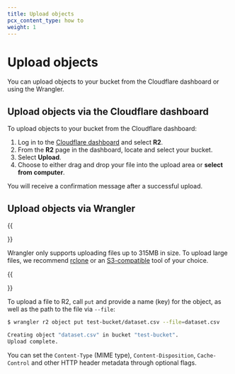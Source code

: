 ```yaml
---
title: Upload objects
pcx_content_type: how to
weight: 1
---
```


# Upload objects

You can upload objects to your bucket from the Cloudflare dashboard or using the Wrangler.

## Upload objects via the Cloudflare dashboard

To upload objects to your bucket from the Cloudflare dashboard:

1. Log in to the [Cloudflare dashboard](https://dash.cloudflare.com) and select **R2**.
2. From the **R2** page in the dashboard, locate and select your bucket.
3. Select **Upload**.
4. Choose to either drag and drop your file into the upload area or **select from computer**.

You will receive a confirmation message after a successful upload.

## Upload objects via Wrangler

{{<Aside type="note">}}

Wrangler only supports uploading files up to 315MB in size. To upload large files, we recommend [rclone](/r2/examples/rclone/) or an [S3-compatible](/r2/api/s3/) tool of your choice. 

{{</Aside>}}

To upload a file to R2, call `put` and provide a name (key) for the object, as well as the path to the file via `--file`:

```sh
$ wrangler r2 object put test-bucket/dataset.csv --file=dataset.csv

Creating object "dataset.csv" in bucket "test-bucket".
Upload complete.
```

You can set the `Content-Type` (MIME type), `Content-Disposition`, `Cache-Control` and other HTTP header metadata through optional flags.

